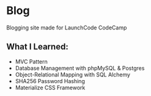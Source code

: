 # Blog
Blogging site made for LaunchCode CodeCamp

## What I Learned:
* MVC Pattern
* Database Management with phpMySQL & Postgres
* Object-Relational Mapping with SQL Alchemy
* SHA256 Password Hashing
* Materialize CSS Framework